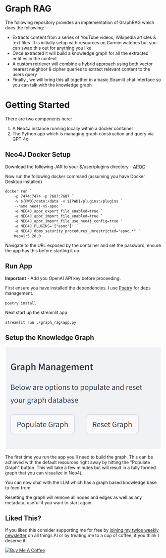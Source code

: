 # Graph RAG
The following repository provides an implementation of GraphRAG which does the following:
- Extracts content from a series of YouTube videos, Wikipedia articles & text files. It is initially setup with resources on Garmin watches but you can swap this out for anything you like
- Once extracted it will build a knowledge graph for all the extracted entities in the content
- A custom retriever will combine a hybrid approach using both vector nearest neighbor & cipher queries to extract relevant content to the users query
- Finally,, we will bring this all together in a basic Stramlit chat interface so you can talk with the knowledge graph

# Getting Started
There are two components here:
1. A Neo4J instance running locally within a docker container
2. The Python app which is managing graph construction and query via GPT-4o

## Neo4J Docker Setup
Download the following JAR to your $/user/plugins directory - [APOC](https://github.com/neo4j/apoc/releases/tag/5.20.0)

Now run the following docker command (assuming you have Docker Desktop installed)
```
docker run `
    -p 7474:7474 -p 7687:7687 `
    -v ${PWD}/data:/data -v ${PWD}/plugins:/plugins `
    --name neo4j-v5-apoc `
    -e NEO4J_apoc_export_file_enabled=true `
    -e NEO4J_apoc_import_file_enabled=true `
    -e NEO4J_apoc_import_file_use_neo4j_config=true `
    -e NEO4J_PLUGINS='["apoc"]' `
    -e NEO4J_dbms_security_procedures_unrestricted="apoc.*" `
    neo4j:5.20.0
```

Navigate to the URL exposed by the container and set the password, ensure the app has this before starting it up. 

## Run App
**Important** - Add you OpenAI API key before proceeding. 

First ensure you have installed the dependencies. I use [Poetry](https://python-poetry.org/) for deps management. 

`poetry install`

Next start up the streamlit app

`streamlit run .\graph_rag\app.py`

## Setup the Knowledge Graph
<p align="center">
  <img src="graph_rag\images\graph-rag-build.png" alt="graph-rag" width="500"/>
</p>

The first time you run the app you'll need to build the graph. This can be achieved with the default resources right away by hitting the "Populate Graph" button. This will take a few minutes but will result in a fully formed graph that you can visualize in Neo4j. 

You can now chat with the LLM which has a graph based knowledge base to feed from. 

Resetting the graph will remove all nodes and edges as well as any metadata, useful if you want to start again. 

## Liked This?
If you liked this consider supporting me for free by [joining my twice weekly newsletter](https://bit.ly/45lG2pR) on all things AI or by treating me to a cup of coffee, if you think I deserve it. 

<a href="https://buymeacoffee.com/brightjourneyai" target="_blank"><img src="https://cdn.buymeacoffee.com/buttons/default-orange.png" alt="Buy Me A Coffee" height="41" width="174"></a>